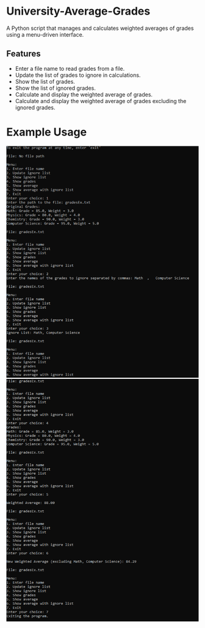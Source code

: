 # University-Average-Grades

A Python script that manages and calculates weighted averages of grades using a menu-driven interface.

## Features
- Enter a file name to read grades from a file.
- Update the list of grades to ignore in calculations.
- Show the list of grades.
- Show the list of ignored grades.
- Calculate and display the weighted average of grades.
- Calculate and display the weighted average of grades excluding the ignored grades.

# Example Usage

![Alt text](exUsage1.png)
![Alt text](exUsage2.png)
